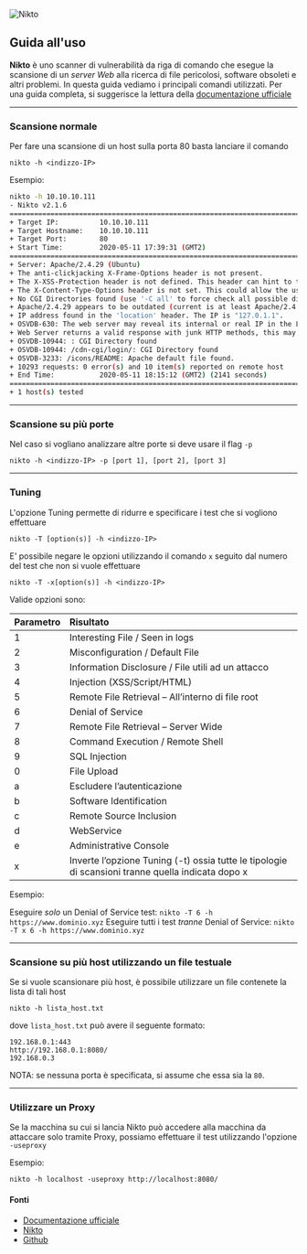 ![Nikto](https://www.ceos3c.com/wp-content/uploads/2019/11/word-image.jpeg)


## Guida all'uso

**Nikto** è uno scanner di vulnerabilità da riga di comando che esegue la scansione di un _server Web_ alla ricerca di file pericolosi, software obsoleti e altri problemi.
In questa guida vediamo i principali comandi utilizzati.
Per una guida completa, si suggerisce la lettura della [documentazione ufficiale](https://cirt.net/nikto2-docs/)

---

### Scansione normale

Per fare una scansione di un host sulla porta 80 basta lanciare il comando

`nikto -h <indizzo-IP>`

Esempio:

```bash
nikto -h 10.10.10.111
- Nikto v2.1.6
===========================================================================
+ Target IP:          10.10.10.111
+ Target Hostname:    10.10.10.111
+ Target Port:        80
+ Start Time:         2020-05-11 17:39:31 (GMT2)
===========================================================================
+ Server: Apache/2.4.29 (Ubuntu)
+ The anti-clickjacking X-Frame-Options header is not present.
+ The X-XSS-Protection header is not defined. This header can hint to the user agent to protect against some forms of XSS
+ The X-Content-Type-Options header is not set. This could allow the user agent to render the content of the site in a different fashion to the MIME type
+ No CGI Directories found (use '-C all' to force check all possible dirs)
+ Apache/2.4.29 appears to be outdated (current is at least Apache/2.4.37). Apache 2.2.34 is the EOL for the 2.x branch.
+ IP address found in the 'location' header. The IP is "127.0.1.1".
+ OSVDB-630: The web server may reveal its internal or real IP in the Location header via a request to /images over HTTP/1.0. The value is "127.0.1.1".
+ Web Server returns a valid response with junk HTTP methods, this may cause false positives.
+ OSVDB-10944: : CGI Directory found
+ OSVDB-10944: /cdn-cgi/login/: CGI Directory found
+ OSVDB-3233: /icons/README: Apache default file found.
+ 10293 requests: 0 error(s) and 10 item(s) reported on remote host
+ End Time:           2020-05-11 18:15:12 (GMT2) (2141 seconds)
===========================================================================
+ 1 host(s) tested
```

---

### Scansione su più porte

Nel caso si vogliano analizzare altre porte si deve usare il flag `-p`

`nikto -h <indizzo-IP> -p [port 1], [port 2], [port 3]`


---

### Tuning

L'opzione Tuning permette di ridurre e specificare i test che si vogliono effettuare

`nikto -T [option(s)] -h <indizzo-IP>`

E' possibile negare le opzioni utilizzando il comando `x` seguito dal numero del test che non si vuole effettuare

`nikto -T -x[option(s)] -h <indizzo-IP>`

Valide opzioni sono:

| Parametro   |      Risultato      |
|----------|:-------------|
|1   |  Interesting File / Seen in logs|
|2   |  Misconfiguration / Default File|
|3   |  Information Disclosure / File utili ad un attacco|
|4   |  Injection (XSS/Script/HTML)|
|5   |  Remote File Retrieval – All’interno di file root|
|6   |  Denial of Service|
|7   |  Remote File Retrieval – Server Wide|
|8   |  Command Execution / Remote Shell|
|9   |  SQL Injection|
|0   |  File Upload|
|a   |  Escludere l’autenticazione|
|b   |  Software Identification|
|c   |  Remote Source Inclusion|
|d   |  WebService|
|e   |  Administrative Console|
|x   |  Inverte l’opzione Tuning (-t) ossia tutte le tipologie di scansioni tranne quella indicata dopo x|


Esempio:

Eseguire _solo_ un Denial of Service test:
`nikto -T 6 -h https://www.dominio.xyz`
Eseguire tutti i test _tranne_ Denial of Service:
`nikto -T x 6 -h https://www.dominio.xyz`


---

### Scansione su più host utilizzando un file testuale

Se si vuole scansionare più host, è possibile utilizzare un file contenete la lista di tali host

`nikto -h lista_host.txt`

dove `lista_host.txt` può avere il seguente formato:

```
192.168.0.1:443
http://192.168.0.1:8080/
192.168.0.3
```

NOTA: se nessuna porta è specificata, si assume che essa sia la `80`.


---

### Utilizzare un Proxy

Se la macchina su cui si lancia Nikto può accedere alla macchina da attaccare solo tramite Proxy, possiamo effettuare il test utilizzando l'opzione `-useproxy`

Esempio:

`nikto -h localhost -useproxy http://localhost:8080/`


#### Fonti
* [Documentazione ufficiale](https://cirt.net/nikto2-docs/)
* [Nikto](https://www.manuscavelli.it/nikto/)
* [Github](https://github.com/sullo/nikto)
